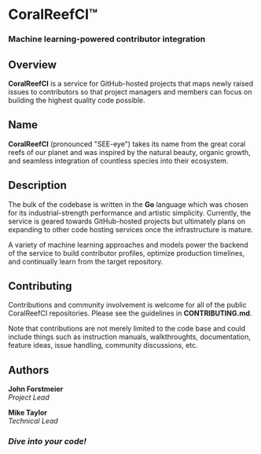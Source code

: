 # CoralReefCI&trade;

### Machine learning-powered contributor integration

## Overview

**CoralReefCI** is a service for GitHub-hosted projects that maps newly raised
issues to contributors so that project managers and members can focus on
building the highest quality code possible.  

## Name

**CoralReefCI** (pronounced "SEE-eye") takes its name from the great coral
reefs of our planet and was inspired by the natural beauty, organic growth, and
seamless integration of countless species into their ecosystem.  

## Description

The bulk of the codebase is written in the **Go** language which was chosen
for its industrial-strength performance and artistic simplicity. Currently,
the service is geared towards GitHub-hosted projects but ultimately plans on
expanding to other code hosting services once the infrastructure is mature.  

A variety of machine learning approaches and models power the backend of the
service to build contributor profiles, optimize production timelines, and
continually learn from the target repository.  

## Contributing

Contributions and community involvement is welcome for all of the public
CoralReefCI repositories. Please see the guidelines in **CONTRIBUTING.md**.  

Note that contributions are not merely limited to the code base and could
include things such as instruction manuals, walkthroughts, documentation,
feature ideas, issue handling, community discussions, etc.  

## Authors

**John Forstmeier**  
*Project Lead*  

**Mike Taylor**  
*Technical Lead*

### *Dive into your code!*
